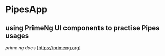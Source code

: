 # PipesApp
## using PrimeNg UI components to practise Pipes usages ##

*prime ng docs*  [https://primeng.org]
